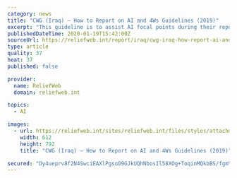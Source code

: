 ```yaml
---
category: news
title: "CWG (Iraq) – How to Report on AI and 4Ws Guidelines (2019)"
excerpt: "This guideline is to assist AI focal points during their reporting period. With the constant turnover of staff, this guideline should also be able to provide a clear step by step for new AI focal points to ensure the reporting deadlines are met and the data quality of the reporting is with minimum to no errors. This guideline should be used by ..."
publishedDateTime: 2020-01-19T15:42:00Z
sourceUrl: https://reliefweb.int/report/iraq/cwg-iraq-how-report-ai-and-4ws-guidelines-2019
type: article
quality: 37
heat: 37
published: false

provider:
  name: ReliefWeb
  domain: reliefweb.int

topics:
  - AI

images:
  - url: https://reliefweb.int/sites/reliefweb.int/files/styles/attachment-large/public/resources-pdf-previews/1443108-11._annex_xi_ai_4ws_guidelines_combined_for_partners.png?itok=Gbwt__Jv
    width: 612
    height: 792
    title: "CWG (Iraq) – How to Report on AI and 4Ws Guidelines (2019)"

secured: "Dy4ueprv8f2N4SwciEAXlPgsoO9GJkUQhNbosIl58XOg+ToqinMQkbBS/fgmYnFXp2Gh0w79YfD60AjPh2q7FEct0fvtZEYnACi0+usxa1y/+3Ow8r1PtJ9w0WWKKQWp32ZvhRcslsfjQxfG4frY+AQjEYVdp2Kkcb0BwvD9ZQ9mrNmDi/HtbIGG2/lg0Vu+uxAF89zUTd7jfQgiJcblj5d0xwLQioNjFc/DNOH4gn5MKFPxwNqbLYTm9fDEGxg8v08d3PcB/nFuI+4b7yTaXZGe/9WEDWCBIGaasriJ/Ct9fQJ1sqF0zHvPD5AaFsuHqAeBMbVDb6bxfjQ3oUcZRNvX3nPjTRqBY9ITQSKlYu3nNnBCJGmWlBlIDlp52c87v7RfhC2JbenNIUgRakJWvlk25XsKQDvTuQU1wy1XRlhXdqrEKtEFOpcLemQF3G+cTu1Ktf+HcB/Eo0zzWyJt0g==;5u0b4muCmBgOBjfsy71vxw=="
---
```


